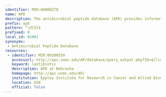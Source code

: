 ```yaml
---
identifier: MIR:00000278
name: APD
description: The antimicrobial peptide database (APD) provides information on anticancer, antiviral, antifungal and antibacterial peptides.
prefix: apd
pattern: ^\d{5}$
prefixed: 0
local_id: 01001
synonyms:
 - Antimicrobial Peptide Database
resources:
 - identifier: MIR:00100359
   accessurl: http://aps.unmc.edu/AP/database/query_output.php?ID=${lid}
   keyword: lantibiotic
   description: APD at Nebraska
   homepage: http://aps.unmc.edu/AP/
   institution: Eppley Institute for Research in Cancer and Allied Diseases, University of Nebraska Medical Center, Omaha
   location: USA
   official: false
---
```

